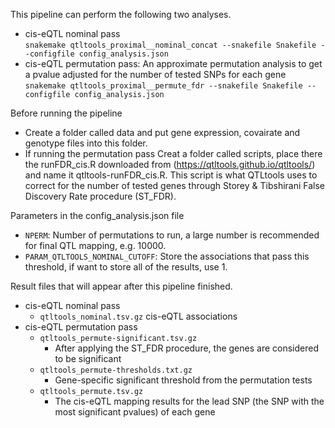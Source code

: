 
This pipeline can perform the following two analyses.
 - cis-eQTL nominal pass  <br />
  `snakemake qtltools_proximal__nominal_concat --snakefile Snakefile --configfile config_analysis.json`  <br />
 - cis-eQTL permutation pass: An approximate permutation analysis to get a pvalue adjusted for the number of tested SNPs for each gene  <br />
  `snakemake qtltools_proximal__permute_fdr --snakefile Snakefile --configfile config_analysis.json`

Before running the pipeline
 - Create a folder called data and put gene expression, covairate and genotype files into this folder.
 - If running the permutation pass Creat a folder called scripts, place there the runFDR_cis.R downloaded from (https://qtltools.github.io/qtltools/) and name it qtltools-runFDR_cis.R. This script is what QTLtools uses to correct for the number of tested genes through Storey & Tibshirani False Discovery Rate procedure (ST_FDR).
 
Parameters in the config_analysis.json file
 - `NPERM`: Number of permutations to run, a large number is recommended for final QTL mapping, e.g. 10000. <br />
 - `PARAM_QTLTOOLS_NOMINAL_CUTOFF`: Store the associations that pass this threshold, if want to store all of the results, use 1.

Result files that will appear after this pipeline finished. 
 - cis-eQTL nominal pass  <br />
   - `qtltools_nominal.tsv.gz` cis-eQTL associations <br />
 - cis-eQTL permutation pass  <br />
   - `qtltools_permute-significant.tsv.gz`  <br /> 
      - After applying the ST_FDR procedure, the genes are considered to be significant 
   - `qtltools_permute-thresholds.txt.gz`  <br /> 
      - Gene-specific significant threshold from the permutation tests
   - `qtltools_permute.tsv.gz` <br /> 
      - The cis-eQTL mapping results for the lead SNP (the SNP with the most significant pvalues) of each gene 
 
 
